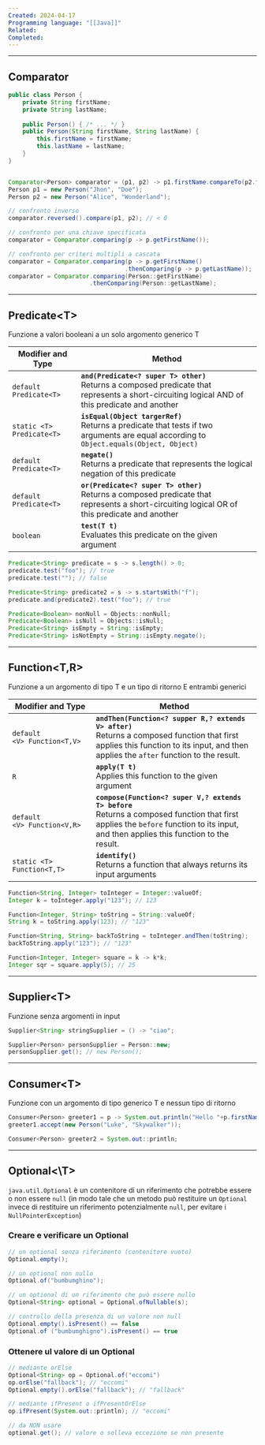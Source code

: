 ```yaml
---
Created: 2024-04-17
Programming language: "[[Java]]"
Related: 
Completed:
---
```

---
## Comparator
```java
public class Person {
	private String firstName;
	private String lastName;
	
	public Person() { /* ... */ }
	public Person(String firstName, String lastName) {
		this.firstName = firstName;
		this.lastName = lastName;
	}
}


Comparator<Person> comparator = (p1, p2) -> p1.firstName.compareTo(p2.firstName);
Person p1 = new Person("Jhon", "Doe");
Person p2 = new Person("Alice", "Wonderland");

// confronto inverso
comparator.reversed().compare(p1, p2); // < 0

// confronto per una chiave specificata
comparator = Comparator.comparing(p -> p.getFirstName());

// confronto per criteri multipli a cascata
comparator = Comparator.comparing(p -> p.getFirstName()
								 .thenComparing(p -> p.getLastName));
comparator = Comparator.comparing(Person::getFirstName)
					   .thenComparing(Person::getLastName);
```

---
## Predicate\<T>
Funzione a valori booleani a un solo argomento generico T

| Modifier and Type         | Method                                                                                                                                             |
| ------------------------- | -------------------------------------------------------------------------------------------------------------------------------------------------- |
| `default Predicate<T>`    | **`and(Predicate<? super T> other)`**<br>Returns a composed predicate that represents a short-circuiting logical AND of this predicate and another |
| `static <T> Predicate<T>` | **`isEqual(Object targerRef)`**<br>Returns a predicate that tests if two arguments are equal according to `Object.equals(Object, Object)`          |
| `default Predicate<T>`    | **`negate()`**<br>Returns a predicate that represents the logical negation of this predicate                                                       |
| `default Predicate<T>`    | **`or(Predicate<? super T> other)`**<br>Returns a composed predicate that represents a short-circuiting logical OR of this predicate and another   |
| `boolean`                 | **`test(T t)`**<br>Evaluates this predicate on the given argument                                                                                  |

```java
Predicate<String> predicate = s -> s.length() > 0;
predicate.test("foo"); // true
predicate.test(""); // false

Predicate<String> predicate2 = s -> s.startsWith("f");
predicate.and(predicate2).test("foo"); // true

Predicate<Boolean> nonNull = Objects::nonNull;
Predicate<Boolean> isNull = Objects::isNull;
Predicate<String> isEmpty = String::isEmpty;
Predicate<String> isNotEmpty = String::isEmpty.negate();
```

---
## Function<T,R>
Funzione a un argomento di tipo T e un tipo di ritorno E entrambi generici

| Modifier and Type           | Method                                                                                                                                                                                   |
| --------------------------- | ---------------------------------------------------------------------------------------------------------------------------------------------------------------------------------------- |
| `default <V> Function<T,V>` | **`andThen(Function<? supper R,? extends V> after)`**<br>Returns a composed function that first applies this function to its input, and then applies the `after` function to the result. |
| `R`                         | **`apply(T t)`**<br>Applies this function to the given argument                                                                                                                          |
| `default <V> Function<V,R>` | **`compose(Function<? super V,? extends T> before`**<br>Returns a composed function that first applies the `before` function to its input, and then applies this function to the result. |
| `static <T> Function<T,T>`  | **`identify()`**<br>Returns a function that always returns its input arguments                                                                                                           |

```java
Function<String, Integer> toInteger = Integer::valueOf;
Integer k = toInteger.apply("123"); // 123

Function<Integer, String> toString = String::valueOf;
String k = toString.apply(123); // "123"

Function<String, String> backToString = toInteger.andThen(toString);
backToString.apply("123"); // "123"

Function<Integer, Integer> square = k -> k*k;
Integer sqr = square.apply(5); // 25
```

---
## Supplier\<T>
Funzione senza argomenti in input

```java
Supplier<String> stringSupplier = () -> "ciao";

Supplier<Person> personSupplier = Person::new;
personSupplier.get(); // new Person();
```

---
## Consumer\<T>
Funzione con un argomento di tipo generico T e nessun tipo di ritorno

```java
Consumer<Person> greeter1 = p -> System.out.println("Hello "+p.firstName);
greeter1.accept(new Person("Luke", "Skywalker"));

Consumer<Person> greeter2 = System.out::println;
```

---
## Optional<\T>
`java.util.Optional` è un contenitore di un riferimento che potrebbe essere o non essere `null` (in modo tale che un metodo può restituire un `Optional` invece di restituire  un riferimento potenzialmente `null`, per  evitare i `NullPointerException`)

### Creare e verificare un Optional
```java
// un optional senza riferimento (contenitore vuoto)
Optional.empty();

// un optional non nullo
Optional.of("bumbumghino");

// un optional di un riferimento che può essere nullo
Optional<String> optional = Optional.ofNullable(s);

// controllo della presenza di un valore non null
Optional.empty().isPresent() == false
Optional.of ("bumbumghigno").isPresent() == true
```

### Ottenere ul valore di un Optional
```java
// mediante orElse
Optional<String> op = Optional.of("eccomi")
op.orElse("fallback"); // "eccomi"
Optional.empty().orElse("fallback"); // "fallback"

// mediante ifPresent o ifPresentOrElse
op.ifPresent(System.out::println); // "eccomi"

// da NON usare
optional.get(); // valore o solleva eccezione se non presente
```